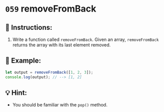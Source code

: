 # `059` removeFromBack

## 📝 Instructions:

1. Write a function called `removeFromBack`. Given an array, `removeFromBack` returns the array with its last element removed.

## 📎 Example:
 
```Javascript
let output = removeFromBack([1, 2, 3]);
console.log(output); // --> [1, 2]
```

## 💡 Hint:

+ You should be familiar with the `pop()` method.
